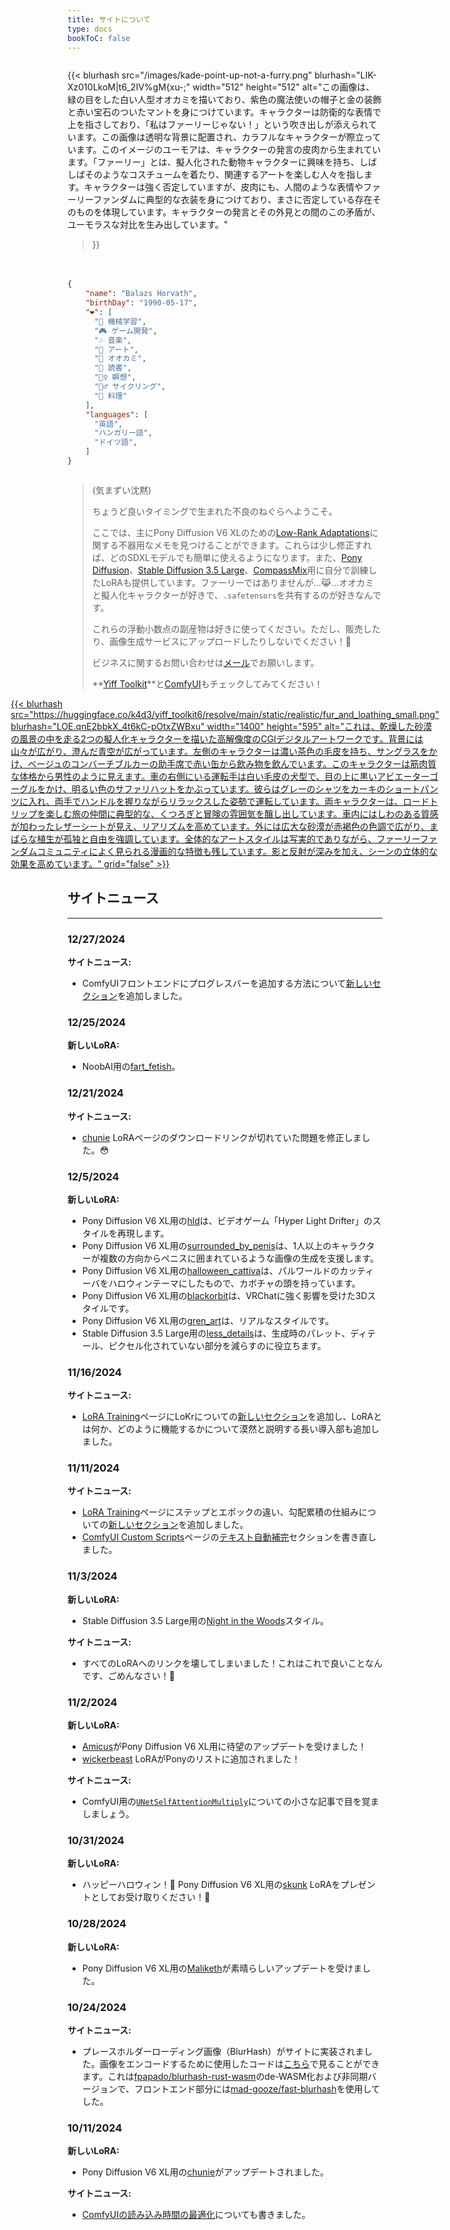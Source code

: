 ```yaml
---
title: サイトについて
type: docs
bookToC: false
---
```


<!-- markdownlint-disable MD009 MD025 MD033 -->

<div style="display: flex; flex-wrap: wrap; justify-content: space-between; gap: 20px;">
  <div style="flex: 1 1 300px; min-width: 0;">

{{< blurhash
    src="/images/kade-point-up-not-a-furry.png"
    blurhash="LIK-Xz010LkoM|t6_2IV%gM{xu-;"
    width="512"
    height="512"
    alt="この画像は、緑の目をした白い人型オオカミを描いており、紫色の魔法使いの帽子と金の装飾と赤い宝石のついたマントを身につけています。キャラクターは防衛的な表情で上を指さしており、「私はファーリーじゃない！」という吹き出しが添えられています。この画像は透明な背景に配置され、カラフルなキャラクターが際立っています。このイメージのユーモアは、キャラクターの発言の皮肉から生まれています。「ファーリー」とは、擬人化された動物キャラクターに興味を持ち、しばしばそのようなコスチュームを着たり、関連するアートを楽しむ人々を指します。キャラクターは強く否定していますが、皮肉にも、人間のような表情やファーリーファンダムに典型的な衣装を身につけており、まさに否定している存在そのものを体現しています。キャラクターの発言とその外見との間のこの矛盾が、ユーモラスな対比を生み出しています。"
>}}

  </div>
  <div style="flex: 1 1 300px; min-width: 0;">

```json
{
    "name": "Balazs Horvath",
    "birthDay": "1990-05-17",
    "❤️": [
      "🧠 機械学習",
      "🎮 ゲーム開発",
      "🎶 音楽",
      "🎨 アート",
      "🐺 オオカミ",
      "📖 読書",
      "🧘‍♀️ 瞑想",
      "🚴‍♂️ サイクリング",
      "🧁 料理"
    ],
    "languages": [
      "英語",
      "ハンガリー語",
      "ドイツ語",
    ]
}
```

  </div>
</div>

> (気まずい沈黙)
>
> ちょうど良いタイミングで生まれた不良のねぐらへようこそ。
>
> ここでは、主にPony Diffusion V6 XLのための[Low-Rank Adaptations](/docs/yiff_toolkit/lora_training/)に関する不器用なメモを見つけることができます。これらは少し修正すれば、どのSDXLモデルでも簡単に使えるようになります。また、[Pony Diffusion](/docs/yiff_toolkit/loras/ponyxlv6/)、[Stable Diffusion 3.5 Large](/docs/yiff_toolkit/loras/3.5-large/)、[CompassMix](/docs/yiff_toolkit/loras/compassmix)用に自分で訓練したLoRAも提供しています。ファーリーではありませんが...😹...オオカミと擬人化キャラクターが好きで、`.safetensors`を共有するのが好きなんです。
> 
> これらの浮動小数点の副産物は好きに使ってください。ただし、販売したり、画像生成サービスにアップロードしたりしないでください！🐺
> 
> ビジネスに関するお問い合わせは[メール](mailto:acsipont@gmail.com)でお願いします。
> 
> **[Yiff Toolkit](/docs/yiff_toolkit)**と[ComfyUI](/docs/comfyui)もチェックしてみてください！

<div style="display: flex; justify-content: center;">
  <a href="/docs/yiff_toolkit">
    {{< blurhash
      src="https://huggingface.co/k4d3/yiff_toolkit6/resolve/main/static/realistic/fur_and_loathing_small.png"
      blurhash="LOE.qnE2bbkX_4t6kC-pOtxZWBxu"
      width="1400"
      height="595"
      alt="これは、乾燥した砂漠の風景の中を走る2つの擬人化キャラクターを描いた高解像度のCGIデジタルアートワークです。背景には山々が広がり、澄んだ青空が広がっています。左側のキャラクターは濃い茶色の毛皮を持ち、サングラスをかけ、ベージュのコンバーチブルカーの助手席で赤い缶から飲み物を飲んでいます。このキャラクターは筋肉質な体格から男性のように見えます。車の右側にいる運転手は白い毛皮の犬型で、目の上に黒いアビエーターゴーグルをかけ、明るい色のサファリハットをかぶっています。彼らはグレーのシャツをカーキのショートパンツに入れ、両手でハンドルを握りながらリラックスした姿勢で運転しています。両キャラクターは、ロードトリップを楽しむ旅の仲間に典型的な、くつろぎと冒険の雰囲気を醸し出しています。車内にはしわのある質感が加わったレザーシートが見え、リアリズムを高めています。外には広大な砂漠が赤褐色の色調で広がり、まばらな植生が孤独と自由を強調しています。全体的なアートスタイルは写実的でありながら、ファーリーファンダムコミュニティによく見られる漫画的な特徴も残しています。影と反射が深みを加え、シーンの立体的な効果を高めています。"
      grid="false"
    >}}
  </a>
</div>

<div id="quote-container"></div>

<script src="/js/quotes.ja.js"></script>

## サイトニュース

---

### 12/27/2024

**サイトニュース:**

- ComfyUIフロントエンドにプログレスバーを追加する方法について[新しいセクション](/docs/yiff_toolkit/comfyui/ComfyUI_frontend-ProgressBars)を追加しました。

### 12/25/2024

**新しいLoRA:**

- NoobAI用の[fart_fetish](/docs/yiff_toolkit/loras/noobai/concepts/fart_fetish)。

### 12/21/2024

**サイトニュース:**

- [chunie](/docs/yiff_toolkit/loras/ponyxlv6/styles/chunie) LoRAページのダウンロードリンクが切れていた問題を修正しました。😳

### 12/5/2024

**新しいLoRA:**

- Pony Diffusion V6 XL用の[hld](/docs/yiff_toolkit/loras/ponyxlv6/styles/hld)は、ビデオゲーム「Hyper Light Drifter」のスタイルを再現します。
- Pony Diffusion V6 XL用の[surrounded_by_penis](/docs/yiff_toolkit/loras/ponyxlv6/concepts/surrounded_by_penis)は、1人以上のキャラクターが複数の方向からペニスに囲まれているような画像の生成を支援します。
- Pony Diffusion V6 XL用の[halloween_cattiva](/docs/yiff_toolkit/loras/ponyxlv6/characters/halloween_cattiva)は、パルワールドのカッティーバをハロウィンテーマにしたもので、カボチャの頭を持っています。
- Pony Diffusion V6 XL用の[blackorbit](/docs/yiff_toolkit/loras/ponyxlv6/styles/blackorbit)は、VRChatに強く影響を受けた3Dスタイルです。
- Pony Diffusion V6 XL用の[gren_art](/docs/yiff_toolkit/loras/ponyxlv6/styles/gren_art)は、リアルなスタイルです。
- Stable Diffusion 3.5 Large用の[less_details](/docs/yiff_toolkit/loras/3.5-large/styles/less_details)は、生成時のパレット、ディテール、ピクセル化されていない部分を減らすのに役立ちます。

### 11/16/2024

**サイトニュース:**

- [LoRA Training](/docs/yiff_toolkit/lora_training/)ページにLoKrについての[新しいセクション](/docs/yiff_toolkit/lora_training/#lokr)を追加し、LoRAとは何か、どのように機能するかについて漠然と説明する長い導入部も追加しました。

### 11/11/2024

**サイトニュース:**

- [LoRA Training](/docs/yiff_toolkit/lora_training/)ページにステップとエポックの違い、勾配累積の仕組みについての[新しいセクション](/docs/yiff_toolkit/lora_training/#steps-vs-epochs)を追加しました。
- [ComfyUI Custom Scripts](/docs/yiff_toolkit/comfyui/custom_nodes/ComfyUI-Custom-Scripts/)ページの[テキスト自動補完](/docs/yiff_toolkit/comfyui/custom_nodes/ComfyUI-Custom-Scripts/#text-autocomplete)セクションを書き直しました。

### 11/3/2024

**新しいLoRA:**

- Stable Diffusion 3.5 Large用の[Night in the Woods](/docs/yiff_toolkit/loras/3.5-large/styles/nitw)スタイル。

**サイトニュース:**

- すべてのLoRAへのリンクを壊してしまいました！これはこれで良いことなんです、ごめんなさい！🐺

### 11/2/2024

**新しいLoRA:**

- [Amicus](/docs/yiff_toolkit/loras/ponyxlv6/characters/amicus)がPony Diffusion V6 XL用に待望のアップデートを受けました！
- [wickerbeast](/docs/yiff_toolkit/loras/ponyxlv6/characters/wickerbeast) LoRAがPonyのリストに追加されました！

**サイトニュース:**

- ComfyUI用の[`UNetSelfAttentionMultiply`](/docs/yiff_toolkit/comfyui/UNetSelfAttentionMultiply)についての小さな記事で目を覚ましましょう。

### 10/31/2024

**新しいLoRA:**

- ハッピーハロウィン！🎃 Pony Diffusion V6 XL用の[skunk](/docs/yiff_toolkit/loras/ponyxlv6/characters/skunk) LoRAをプレゼントとしてお受け取りください！🦨

### 10/28/2024

**新しいLoRA:**

- Pony Diffusion V6 XL用の[Maliketh](/docs/yiff_toolkit/loras/ponyxlv6/characters/maliketh)が素晴らしいアップデートを受けました。

### 10/24/2024

**サイトニュース:**

- プレースホルダーローディング画像（BlurHash）がサイトに実装されました。画像をエンコードするために使用したコードは[こちら](https://github.com/ka-de/blurhash)で見ることができます。これは[fpapado/blurhash-rust-wasm](https://github.com/fpapado/blurhash-rust-wasm)のde-WASM化および非同期バージョンで、フロントエンド部分には[mad-gooze/fast-blurhash](https://github.com/mad-gooze/fast-blurhash)を使用してした。

### 10/11/2024

**新しいLoRA:**

- Pony Diffusion V6 XL用の[chunie](/docs/yiff_toolkit/loras/ponyxlv6/styles/by_chunie)がアップデートされました。

**サイトニュース:**

- [ComfyUIの読み込み時間の最適化](/docs/yiff_toolkit/comfyui/Optimizing-ComfyUI-Load-Times)についても書きました。 